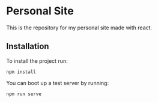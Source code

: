 # Personal Site

This is the repository for my personal site made with react.

## Installation

To install the project run:

`npm install`

You can boot up a test server by running:

`npm run serve`
